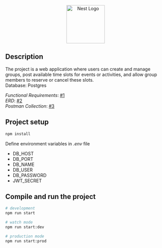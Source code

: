 <p align="center">
  <a href="http://nestjs.com/" target="blank"><img src="https://nestjs.com/img/logo-small.svg" width="120" alt="Nest Logo" /></a>
</p>


## Description

The project is a web application where users can create and manage groups, post available time slots for events or activities, and allow group members to reserve or cancel these slots.
<br> Database: Postgres


<div> <i>Functional Requirements</i>: <a href="https://github.com/VladHolobyn/reservation-project/issues/1">#1</a> </div>
<div><i>ERD</i>: <a href="https://github.com/VladHolobyn/reservation-project/issues/2">#2</a></div>
<div><i>Postman Collection</i>: <a href="https://github.com/VladHolobyn/reservation-project/blob/master/src/postman/NestJS.postman_collection.json">#3</a></div>




## Project setup

```bash
npm install
```

Define environment variables in _.env_ file
- DB_HOST
- DB_PORT
- DB_NAME
- DB_USER
- DB_PASSWORD
- JWT_SECRET

## Compile and run the project

```bash
# development
npm run start

# watch mode
npm run start:dev

# production mode
npm run start:prod
```
